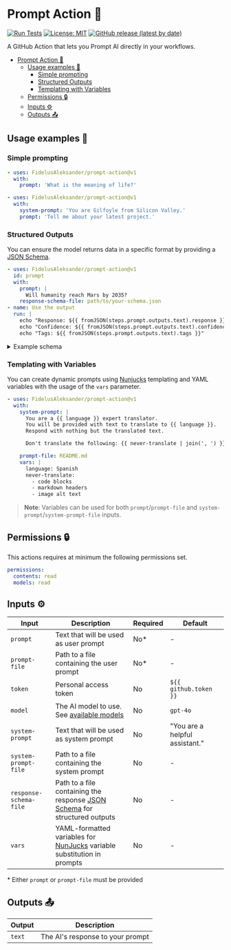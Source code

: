 # Prompt Action :robot:

[![Run Tests](https://github.com/FidelusAleksander/prompt-action/actions/workflows/test-action.yml/badge.svg)](https://github.com/FidelusAleksander/prompt-action/actions/workflows/test-action.yml)
[![License: MIT](https://img.shields.io/badge/License-MIT-yellow.svg)](https://opensource.org/licenses/MIT)
[![GitHub release (latest by date)](https://img.shields.io/github/v/release/FidelusAleksander/prompt-action)](https://github.com/FidelusAleksander/prompt-action/releases)

A GitHub Action that lets you Prompt AI directly in your workflows.

- [Prompt Action :robot:](#prompt-action-robot)
  - [Usage examples 🚀](#usage-examples-)
    - [Simple prompting](#simple-prompting)
    - [Structured Outputs](#structured-outputs)
    - [Templating with Variables](#templating-with-variables)
  - [Permissions 🔒](#permissions-)
  - [Inputs ⚙️](#inputs-️)
  - [Outputs 📤](#outputs-)

## Usage examples 🚀

### Simple prompting

```yaml
- uses: FidelusAleksander/prompt-action@v1
  with:
    prompt: 'What is the meaning of life?'
```

```yaml
- uses: FidelusAleksander/prompt-action@v1
  with:
    system-prompt: 'You are Gilfoyle from Silicon Valley.'
    prompt: 'Tell me about your latest project.'
```

### Structured Outputs

You can ensure the model returns data in a specific format by providing a
[JSON Schema](https://json-schema.org/implementers/interfaces).

```yaml
- uses: FidelusAleksander/prompt-action@v1
  id: prompt
  with:
    prompt: |
      Will humanity reach Mars by 2035?
    response-schema-file: path/to/your-schema.json
- name: Use the output
  run: |
    echo "Response: ${{ fromJSON(steps.prompt.outputs.text).response }}"
    echo "Confidence: ${{ fromJSON(steps.prompt.outputs.text).confidence }}"
    echo "Tags: ${{ fromJSON(steps.prompt.outputs.text).tags }}"
```

<details><summary>Example schema</code></summary>

```json
{
  "type": "object",
  "properties": {
    "response": {
      "type": "string",
      "description": "The main response text"
    },
    "confidence": {
      "type": "number",
      "minimum": 0,
      "maximum": 1,
      "description": "Confidence level from 0 to 1"
    },
    "tags": {
      "type": "array",
      "items": {
        "type": "string"
      },
      "description": "Relevant tags or categories"
    }
  },
  "required": ["response", "confidence", "tags"],
  "additionalProperties": false
}
```

</details>

### Templating with Variables

You can create dynamic prompts using
[Nunjucks](https://mozilla.github.io/nunjucks/) templating and YAML variables
with the usage of the `vars` parameter.

```yaml
- uses: FidelusAleksander/prompt-action@v1
  with:
    system-prompt: |
      You are a {{ language }} expert translator. 
      You will be provided with text to translate to {{ language }}.
      Respond with nothing but the translated text.

      Don't translate the following: {{ never-translate | join(', ') }}

    prompt-file: README.md
    vars: |
      language: Spanish
      never-translate:
        - code blocks
        - markdown headers
        - image alt text
```

> **Note**: Variables can be used for both `prompt`/`prompt-file` and
> `system-prompt`/`system-prompt-file` inputs.

## Permissions 🔒

This actions requires at minimum the following permissions set.

```yaml
permissions:
  contents: read
  models: read
```

## Inputs ⚙️

| Input                  | Description                                                                                                                  | Required | Default                        |
| ---------------------- | ---------------------------------------------------------------------------------------------------------------------------- | -------- | ------------------------------ |
| `prompt`               | Text that will be used as user prompt                                                                                        | No\*     | -                              |
| `prompt-file`          | Path to a file containing the user prompt                                                                                    | No\*     | -                              |
| `token`                | Personal access token                                                                                                        | No       | `${{ github.token }}`          |
| `model`                | The AI model to use. See [available models](https://github.com/marketplace?type=models)                                      | No       | `gpt-4o`                       |
| `system-prompt`        | Text that will be used as system prompt                                                                                      | No       | "You are a helpful assistant." |
| `system-prompt-file`   | Path to a file containing the system prompt                                                                                  | No       | -                              |
| `response-schema-file` | Path to a file containing the response [JSON Schema](https://json-schema.org/implementers/interfaces) for structured outputs | No       | -                              |
| `vars`                 | YAML-formatted variables for [NunJucks](https://mozilla.github.io/nunjucks/) variable substitution in prompts                | No       | -                              |

\* Either `prompt` or `prompt-file` must be provided

## Outputs 📤

| Output | Description                      |
| ------ | -------------------------------- |
| `text` | The AI's response to your prompt |
